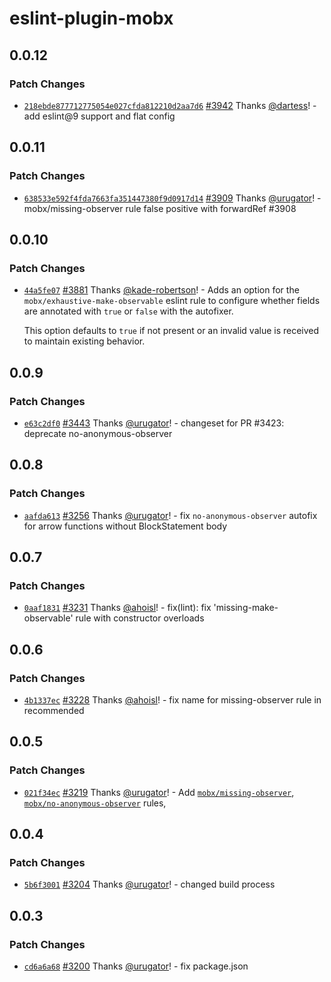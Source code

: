 # eslint-plugin-mobx

## 0.0.12

### Patch Changes

-   [`218ebde877712775054e027cfda812210d2aa7d6`](https://github.com/mobxjs/mobx/commit/218ebde877712775054e027cfda812210d2aa7d6) [#3942](https://github.com/mobxjs/mobx/pull/3942) Thanks [@dartess](https://github.com/dartess)! - add eslint@9 support and flat config

## 0.0.11

### Patch Changes

-   [`638533e592f4fda7663fa351447380f9d0917d14`](https://github.com/mobxjs/mobx/commit/638533e592f4fda7663fa351447380f9d0917d14) [#3909](https://github.com/mobxjs/mobx/pull/3909) Thanks [@urugator](https://github.com/urugator)! - mobx/missing-observer rule false positive with forwardRef #3908

## 0.0.10

### Patch Changes

-   [`44a5fe07`](https://github.com/mobxjs/mobx/commit/44a5fe07fb95c2ba24d8df19f18b57ee92abb1a9) [#3881](https://github.com/mobxjs/mobx/pull/3881) Thanks [@kade-robertson](https://github.com/kade-robertson)! - Adds an option for the `mobx/exhaustive-make-observable` eslint rule to configure whether fields are annotated with `true` or `false` with the autofixer.

    This option defaults to `true` if not present or an invalid value is received to maintain existing behavior.

## 0.0.9

### Patch Changes

-   [`e63c2df0`](https://github.com/mobxjs/mobx/commit/e63c2df0ef166868675bce21892cd686a46db953) [#3443](https://github.com/mobxjs/mobx/pull/3443) Thanks [@urugator](https://github.com/urugator)! - changeset for PR #3423: deprecate no-anonymous-observer

## 0.0.8

### Patch Changes

-   [`aafda613`](https://github.com/mobxjs/mobx/commit/aafda6136afd107c6cbdd73d9bab57e45a2eb9f5) [#3256](https://github.com/mobxjs/mobx/pull/3256) Thanks [@urugator](https://github.com/urugator)! - fix `no-anonymous-observer` autofix for arrow functions without BlockStatement body

## 0.0.7

### Patch Changes

-   [`0aaf1831`](https://github.com/mobxjs/mobx/commit/0aaf183131f3eadd40c05ccc94139282bd8d7d56) [#3231](https://github.com/mobxjs/mobx/pull/3231) Thanks [@ahoisl](https://github.com/ahoisl)! - fix(lint): fix 'missing-make-observable' rule with constructor overloads

## 0.0.6

### Patch Changes

-   [`4b1337ec`](https://github.com/mobxjs/mobx/commit/4b1337ecd64c7bfc904a04063bd1b07e62e392f1) [#3228](https://github.com/mobxjs/mobx/pull/3228) Thanks [@ahoisl](https://github.com/ahoisl)! - fix name for missing-observer rule in recommended

## 0.0.5

### Patch Changes

-   [`021f34ec`](https://github.com/mobxjs/mobx/commit/021f34ec81daed9e5b5ed8425b2f3e0fa85dfe5b) [#3219](https://github.com/mobxjs/mobx/pull/3219) Thanks [@urugator](https://github.com/urugator)! - Add [`mobx/missing-observer`](https://github.com/mobxjs/mobx/tree/main/packages/eslint-plugin-mobx#mobxmissing-observer),
    [`mobx/no-anonymous-observer`](https://github.com/mobxjs/mobx/tree/main/packages/eslint-plugin-mobx#mobxno-anonymous-observer) rules,

## 0.0.4

### Patch Changes

-   [`5b6f3001`](https://github.com/mobxjs/mobx/commit/5b6f30017939a2082f7d767a857e0189210a91a7) [#3204](https://github.com/mobxjs/mobx/pull/3204) Thanks [@urugator](https://github.com/urugator)! - changed build process

## 0.0.3

### Patch Changes

-   [`cd6a6a68`](https://github.com/mobxjs/mobx/commit/cd6a6a68245f082bdc35a3109214a5449ef9818d) [#3200](https://github.com/mobxjs/mobx/pull/3200) Thanks [@urugator](https://github.com/urugator)! - fix package.json

